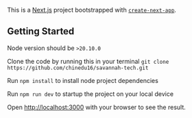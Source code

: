 This is a [Next.js](https://nextjs.org/) project bootstrapped with [`create-next-app`](https://github.com/vercel/next.js/tree/canary/packages/create-next-app).

## Getting Started

Node version should be `>20.10.0`

Clone the code by running this in your terminal `git clone https://github.com/chinedu16/savannah-tech.git`

Run `npm install` to install node project dependencies

Run `npm run dev` to startup the project on your local device

Open [http://localhost:3000](http://localhost:3000) with your browser to see the result.